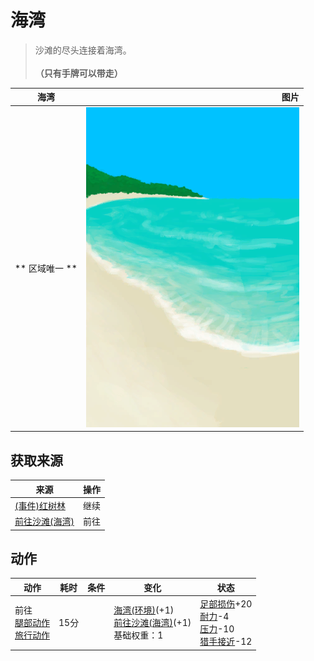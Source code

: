 # 海湾  
> 沙滩的尽头连接着海湾。<br><br><b>（只有手牌可以带走）</b>  
  
  海湾  |   图片   
 ----  |  ----:   
 ** 区域唯一 **  |  ![](Sprite/Bay.png)   
  
## 获取来源  
来源  |  操作  
----  |  ----  
[(事件)红树林](Event_MangrovesFoundFromBeach.md)  |  继续  
[前往沙滩(海湾)](Path_BayToBeach.md)  |  前往  
## 动作  
动作  |  耗时  |  条件  |  变化  |  状态  
----  |  ----  |  ----  |  ----  |  ----  
前往<br>[腿部动作](LegAction.md)<br>[旅行动作](TravelAction.md)  |  15分  |    |  [海湾(环境)](Env_Bay.md)(+1)<br>[前往沙滩(海湾)](Path_BayToBeach.md)(+1)<br>基础权重：1<br>  |  [足部损伤](FootDamage.md)+20<br>[耐力](Stamina.md)-4<br>[压力](Stress.md)-10<br>[猎手接近](HuntersProximity.md)-12  
